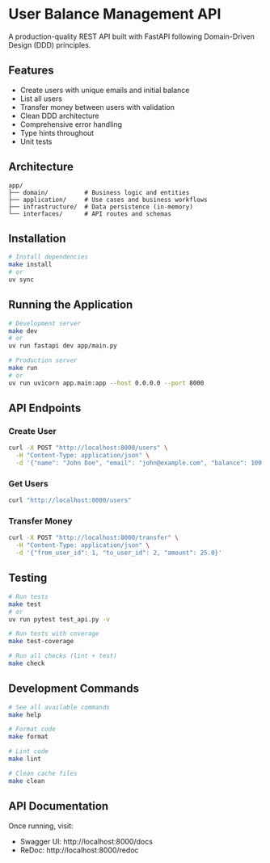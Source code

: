 # User Balance Management API

A production-quality REST API built with FastAPI following Domain-Driven Design (DDD) principles.

## Features

- Create users with unique emails and initial balance
- List all users
- Transfer money between users with validation
- Clean DDD architecture
- Comprehensive error handling
- Type hints throughout
- Unit tests

## Architecture

```
app/
├── domain/          # Business logic and entities
├── application/     # Use cases and business workflows
├── infrastructure/  # Data persistence (in-memory)
└── interfaces/      # API routes and schemas
```

## Installation

```bash
# Install dependencies
make install
# or
uv sync
```

## Running the Application

```bash
# Development server
make dev
# or
uv run fastapi dev app/main.py

# Production server
make run
# or
uv run uvicorn app.main:app --host 0.0.0.0 --port 8000
```

## API Endpoints

### Create User
```bash
curl -X POST "http://localhost:8000/users" \
  -H "Content-Type: application/json" \
  -d '{"name": "John Doe", "email": "john@example.com", "balance": 100.0}'
```

### Get Users
```bash
curl "http://localhost:8000/users"
```

### Transfer Money
```bash
curl -X POST "http://localhost:8000/transfer" \
  -H "Content-Type: application/json" \
  -d '{"from_user_id": 1, "to_user_id": 2, "amount": 25.0}'
```

## Testing

```bash
# Run tests
make test
# or
uv run pytest test_api.py -v

# Run tests with coverage
make test-coverage

# Run all checks (lint + test)
make check
```

## Development Commands

```bash
# See all available commands
make help

# Format code
make format

# Lint code
make lint

# Clean cache files
make clean
```

## API Documentation

Once running, visit:
- Swagger UI: http://localhost:8000/docs
- ReDoc: http://localhost:8000/redoc
